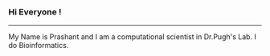 ### Hi Everyone !
---

My Name is Prashant and I am a computational scientist in Dr.Pugh's Lab.
I do Bioinformatics.
